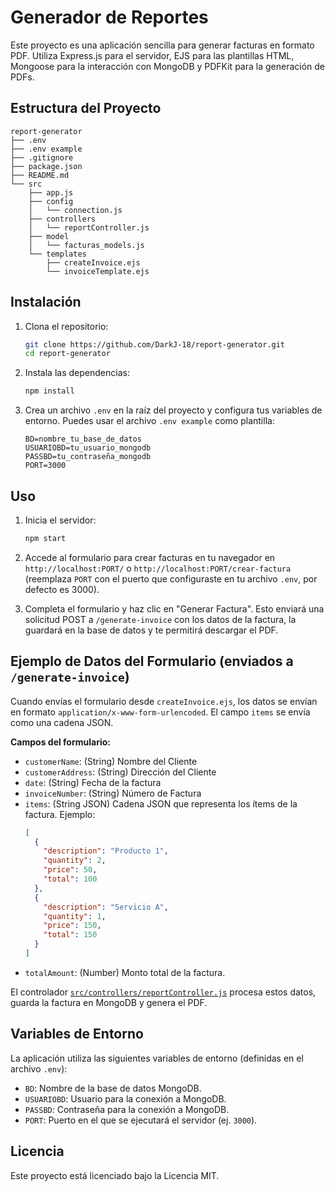 # Generador de Reportes

Este proyecto es una aplicación sencilla para generar facturas en formato PDF. Utiliza Express.js para el servidor, EJS para las plantillas HTML, Mongoose para la interacción con MongoDB y PDFKit para la generación de PDFs.

## Estructura del Proyecto

```
report-generator
├── .env
├── .env example
├── .gitignore
├── package.json
├── README.md
└── src
    ├── app.js
    ├── config
    │   └── connection.js
    ├── controllers
    │   └── reportController.js
    ├── model
    │   └── facturas_models.js
    └── templates
        ├── createInvoice.ejs
        └── invoiceTemplate.ejs
```

## Instalación

1.  Clona el repositorio:
    ```sh
    git clone https://github.com/DarkJ-18/report-generator.git
    cd report-generator
    ```

2.  Instala las dependencias:
    ```sh
    npm install
    ```

3.  Crea un archivo `.env` en la raíz del proyecto y configura tus variables de entorno. Puedes usar el archivo `.env example` como plantilla:
    ```
    BD=nombre_tu_base_de_datos
    USUARIOBD=tu_usuario_mongodb
    PASSBD=tu_contraseña_mongodb
    PORT=3000
    ```

## Uso

1.  Inicia el servidor:
    ```sh
    npm start
    ```

2.  Accede al formulario para crear facturas en tu navegador en `http://localhost:PORT/` o `http://localhost:PORT/crear-factura` (reemplaza `PORT` con el puerto que configuraste en tu archivo `.env`, por defecto es 3000).

3.  Completa el formulario y haz clic en "Generar Factura". Esto enviará una solicitud POST a `/generate-invoice` con los datos de la factura, la guardará en la base de datos y te permitirá descargar el PDF.

## Ejemplo de Datos del Formulario (enviados a `/generate-invoice`)

Cuando envías el formulario desde `createInvoice.ejs`, los datos se envían en formato `application/x-www-form-urlencoded`. El campo `items` se envía como una cadena JSON.

**Campos del formulario:**
*   `customerName`: (String) Nombre del Cliente
*   `customerAddress`: (String) Dirección del Cliente
*   `date`: (String) Fecha de la factura
*   `invoiceNumber`: (String) Número de Factura
*   `items`: (String JSON) Cadena JSON que representa los ítems de la factura. Ejemplo:
    ```json
    [
      {
        "description": "Producto 1",
        "quantity": 2,
        "price": 50,
        "total": 100
      },
      {
        "description": "Servicio A",
        "quantity": 1,
        "price": 150,
        "total": 150
      }
    ]
    ```
*   `totalAmount`: (Number) Monto total de la factura.

El controlador [`src/controllers/reportController.js`](/home/tarde/Documentos/report-generator/src/controllers/reportController.js) procesa estos datos, guarda la factura en MongoDB y genera el PDF.

## Variables de Entorno

La aplicación utiliza las siguientes variables de entorno (definidas en el archivo `.env`):

*   `BD`: Nombre de la base de datos MongoDB.
*   `USUARIOBD`: Usuario para la conexión a MongoDB.
*   `PASSBD`: Contraseña para la conexión a MongoDB.
*   `PORT`: Puerto en el que se ejecutará el servidor (ej. `3000`).

## Licencia

Este proyecto está licenciado bajo la Licencia MIT.